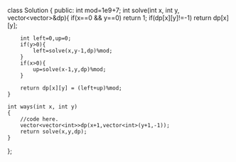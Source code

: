 class Solution
{
public:
       int mod=1e9+7;
    int solve(int x, int y, vector<vector<int>>&dp){
        if(x==0 && y==0) return 1;
        if(dp[x][y]!=-1) return dp[x][y];
        
        int left=0,up=0;
        if(y>0){
            left=solve(x,y-1,dp)%mod;
        }
        if(x>0){
            up=solve(x-1,y,dp)%mod;
        }
        
        return dp[x][y] = (left+up)%mod;
    }

    int ways(int x, int y)
    {
        //code here.
        vector<vector<int>>dp(x+1,vector<int>(y+1,-1));
        return solve(x,y,dp);
    }

};
